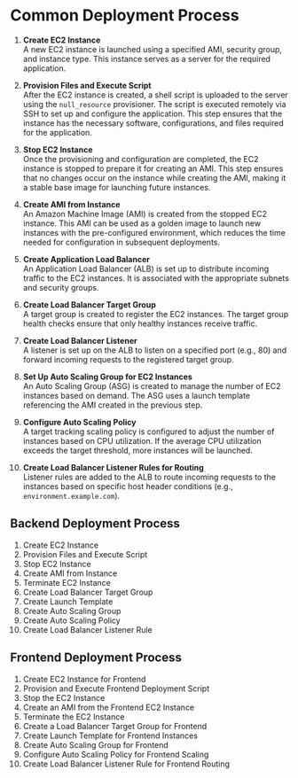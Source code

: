 # Common Deployment Process

1. **Create EC2 Instance**  
   A new EC2 instance is launched using a specified AMI, security group, and instance type. This instance serves as a server for the required application.

2. **Provision Files and Execute Script**  
   After the EC2 instance is created, a shell script is uploaded to the server using the `null_resource` provisioner. The script is executed remotely via SSH to set up and configure the application. This step ensures that the instance has the necessary software, configurations, and files required for the application.

3. **Stop EC2 Instance**  
   Once the provisioning and configuration are completed, the EC2 instance is stopped to prepare it for creating an AMI. This step ensures that no changes occur on the instance while creating the AMI, making it a stable base image for launching future instances.

4. **Create AMI from Instance**  
   An Amazon Machine Image (AMI) is created from the stopped EC2 instance. This AMI can be used as a golden image to launch new instances with the pre-configured environment, which reduces the time needed for configuration in subsequent deployments.

5. **Create Application Load Balancer**  
   An Application Load Balancer (ALB) is set up to distribute incoming traffic to the EC2 instances. It is associated with the appropriate subnets and security groups.

6. **Create Load Balancer Target Group**  
   A target group is created to register the EC2 instances. The target group health checks ensure that only healthy instances receive traffic.

7. **Create Load Balancer Listener**  
   A listener is set up on the ALB to listen on a specified port (e.g., 80) and forward incoming requests to the registered target group.

8. **Set Up Auto Scaling Group for EC2 Instances**  
   An Auto Scaling Group (ASG) is created to manage the number of EC2 instances based on demand. The ASG uses a launch template referencing the AMI created in the previous step.

9. **Configure Auto Scaling Policy**  
   A target tracking scaling policy is configured to adjust the number of instances based on CPU utilization. If the average CPU utilization exceeds the target threshold, more instances will be launched.

10. **Create Load Balancer Listener Rules for Routing**  
    Listener rules are added to the ALB to route incoming requests to the instances based on specific host header conditions (e.g., `environment.example.com`).

## Backend Deployment Process

1. Create EC2 Instance
2. Provision Files and Execute Script
3. Stop EC2 Instance
4. Create AMI from Instance
5. Terminate EC2 Instance
6. Create Load Balancer Target Group
7. Create Launch Template
8. Create Auto Scaling Group
9. Create Auto Scaling Policy
10. Create Load Balancer Listener Rule


## Frontend Deployment Process

1. Create EC2 Instance for Frontend
2. Provision and Execute Frontend Deployment Script
3. Stop the EC2 Instance
4. Create an AMI from the Frontend EC2 Instance
5. Terminate the EC2 Instance
6. Create a Load Balancer Target Group for Frontend
7. Create Launch Template for Frontend Instances
8. Create Auto Scaling Group for Frontend
9. Configure Auto Scaling Policy for Frontend Scaling
10. Create Load Balancer Listener Rule for Frontend Routing
